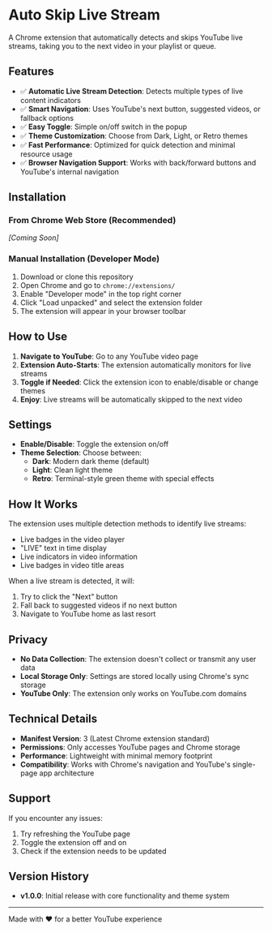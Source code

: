 # Auto Skip Live Stream

A Chrome extension that automatically detects and skips YouTube live streams, taking you to the next video in your playlist or queue.

## Features

-   ✅ **Automatic Live Stream Detection**: Detects multiple types of live content indicators
-   ✅ **Smart Navigation**: Uses YouTube's next button, suggested videos, or fallback options
-   ✅ **Easy Toggle**: Simple on/off switch in the popup
-   ✅ **Theme Customization**: Choose from Dark, Light, or Retro themes
-   ✅ **Fast Performance**: Optimized for quick detection and minimal resource usage
-   ✅ **Browser Navigation Support**: Works with back/forward buttons and YouTube's internal navigation

## Installation

### From Chrome Web Store (Recommended)

_[Coming Soon]_

### Manual Installation (Developer Mode)

1. Download or clone this repository
2. Open Chrome and go to `chrome://extensions/`
3. Enable "Developer mode" in the top right corner
4. Click "Load unpacked" and select the extension folder
5. The extension will appear in your browser toolbar

## How to Use

1. **Navigate to YouTube**: Go to any YouTube video page
2. **Extension Auto-Starts**: The extension automatically monitors for live streams
3. **Toggle if Needed**: Click the extension icon to enable/disable or change themes
4. **Enjoy**: Live streams will be automatically skipped to the next video

## Settings

-   **Enable/Disable**: Toggle the extension on/off
-   **Theme Selection**: Choose between:
    -   **Dark**: Modern dark theme (default)
    -   **Light**: Clean light theme
    -   **Retro**: Terminal-style green theme with special effects

## How It Works

The extension uses multiple detection methods to identify live streams:

-   Live badges in the video player
-   "LIVE" text in time display
-   Live indicators in video information
-   Live badges in video title areas

When a live stream is detected, it will:

1. Try to click the "Next" button
2. Fall back to suggested videos if no next button
3. Navigate to YouTube home as last resort

## Privacy

-   **No Data Collection**: The extension doesn't collect or transmit any user data
-   **Local Storage Only**: Settings are stored locally using Chrome's sync storage
-   **YouTube Only**: The extension only works on YouTube.com domains

## Technical Details

-   **Manifest Version**: 3 (Latest Chrome extension standard)
-   **Permissions**: Only accesses YouTube pages and Chrome storage
-   **Performance**: Lightweight with minimal memory footprint
-   **Compatibility**: Works with Chrome's navigation and YouTube's single-page app architecture

## Support

If you encounter any issues:

1. Try refreshing the YouTube page
2. Toggle the extension off and on
3. Check if the extension needs to be updated

## Version History

-   **v1.0.0**: Initial release with core functionality and theme system

---

Made with ❤️ for a better YouTube experience
